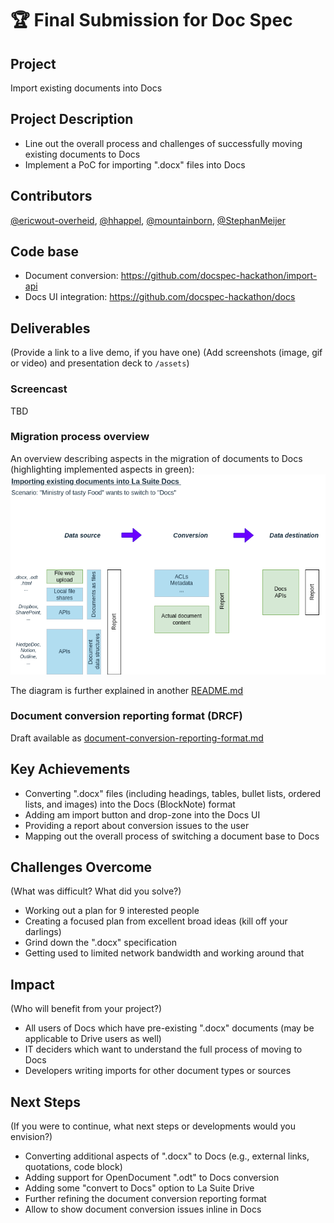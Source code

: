 
# 🏆 Final Submission for Doc Spec

## Project
Import existing documents into Docs

## Project Description
- Line out the overall process and challenges of successfully moving existing documents to Docs
- Implement a PoC for importing ".docx" files into Docs

## Contributors
<a href="https://github.com/ericwout-overheid">@ericwout-overheid</a>, <a href="https://github.com/hhappel">@hhappel</a>, <a href="https://github.com/mountainborn">@mountainborn</a>, <a href="https://github.com/StephanMeijer">@StephanMeijer</a>

## Code base
- Document conversion: https://github.com/docspec-hackathon/import-api
- Docs UI integration: https://github.com/docspec-hackathon/docs

## Deliverables 
(Provide a link to a live demo, if you have one)
(Add screenshots (image, gif or video) and presentation deck to `/assets`)

### Screencast
TBD

### Migration process overview
An overview describing aspects in the migration of documents to Docs (highlighting implemented aspects in green):
![Overview describing aspects in the migration of Documents to Docs (highlighting implemented aspects)](assets/lasuite-docs-migration-big-picture.drawio-highlighted.png)

The diagram is further explained in another [README.md](https://github.com/docspec-hackathon/documentation/blob/main/README.md)

### Document conversion reporting format (DRCF)
Draft available as [document-conversion-reporting-format.md](https://github.com/docspec-hackathon/documentation/blob/main/document-conversion-reporting-format.md)

## Key Achievements
- Converting ".docx" files (including headings, tables, bullet lists, ordered lists, and images) into the Docs (BlockNote) format
- Adding am import button and drop-zone into the Docs UI
- Providing a report about conversion issues to the user
- Mapping out the overall process of switching a document base to Docs

## Challenges Overcome
(What was difficult? What did you solve?)

- Working out a plan for 9 interested people
- Creating a focused plan from excellent broad ideas (kill off your darlings)
- Grind down the ".docx" specification
- Getting used to limited network bandwidth and working around that

## Impact
(Who will benefit from your project?)

- All users of Docs which have pre-existing ".docx" documents (may be applicable to Drive users as well)
- IT deciders which want to understand the full process of moving to Docs
- Developers writing imports for other document types or sources

## Next Steps
(If you were to continue, what next steps or developments would you envision?)

- Converting additional aspects of ".docx" to Docs (e.g., external links, quotations, code block)
- Adding support for OpenDocument ".odt" to Docs conversion
- Adding some "convert to Docs" option to La Suite Drive
- Further refining the document conversion reporting format
- Allow to show document conversion issues inline in Docs

